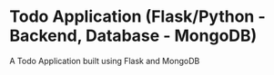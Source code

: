 # Todo Application (Flask/Python - Backend, Database - MongoDB)
A Todo Application built using Flask and MongoDB
